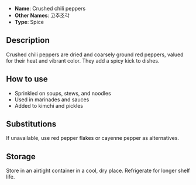 - **Name**: Crushed chili peppers
- **Other Names**: 고추조각
- **Type**: Spice

## Description

Crushed chili peppers are dried and coarsely ground red peppers, valued for their heat and vibrant color. They add a spicy kick to dishes.

## How to use

- Sprinkled on soups, stews, and noodles
- Used in marinades and sauces
- Added to kimchi and pickles

## Substitutions

If unavailable, use red pepper flakes or cayenne pepper as alternatives.

## Storage

Store in an airtight container in a cool, dry place. Refrigerate for longer shelf life. 